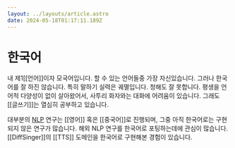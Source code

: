 ```yaml
---
layout: ../layouts/article.astro
date: 2024-05-18T01:17:11.189Z
---
```


# 한국어

내 제1[[언어]]이자 모국어입니다. 할 수 있는 언어들중 가장 자신있습니다. 그러나 한국어를 잘 하진 않습니다. 특히 말하기 실력은 궤멸입니다. 청해도 잘 못합니다. 평생을 언어적 다양성이 없이 살아왔어서, 사투리 화자와는 대화에 어려움이 있습니다. 그래도 [[글쓰기]]는 열심히 공부하고 있습니다.

대부분의 [NLP](<자연어 처리>) 연구는 [[영어]] 혹은 [[중국어]]로 진행되며, 그중 아직 한국어로는 구현되지 않은 연구가 많습니다. 해외 NLP 연구를 한국어로 포팅하는데에 관심이 많습니다. [[DiffSinger]]의 [[TTS]] 도메인을 한국어로 구현해본 경험이 있습니다.
